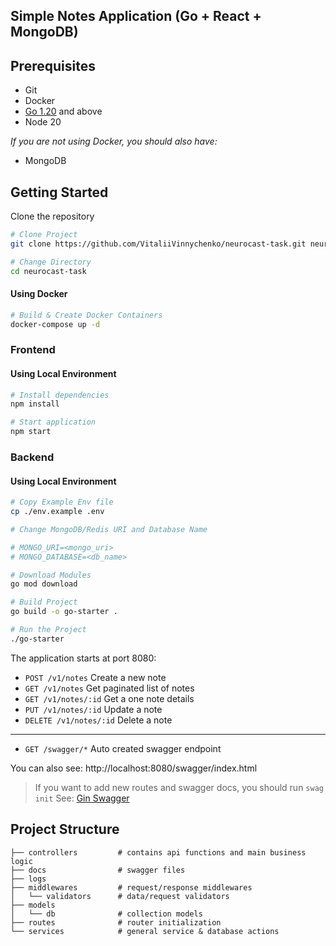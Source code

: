 Simple Notes Application (Go + React + MongoDB)
----------------------------------------------------

Prerequisites
-------------

- Git
- Docker
- [Go 1.20](https://go.dev/doc/install) and above
- Node 20

_If you are not using Docker, you should also have:_

- MongoDB

Getting Started
---------------
Clone the repository

```bash
# Clone Project
git clone https://github.com/VitaliiVinnychenko/neurocast-task.git neurocast-task

# Change Directory
cd neurocast-task
```

#### Using Docker

```bash
# Build & Create Docker Containers
docker-compose up -d
```

### Frontend

#### Using Local Environment

```bash
# Install dependencies
npm install

# Start application
npm start
```

### Backend

#### Using Local Environment

```bash
# Copy Example Env file
cp ./env.example .env

# Change MongoDB/Redis URI and Database Name

# MONGO_URI=<mongo_uri>
# MONGO_DATABASE=<db_name>

# Download Modules
go mod download

# Build Project
go build -o go-starter .

# Run the Project
./go-starter
```

The application starts at port 8080:

- `POST /v1/notes` Create a new note
- `GET /v1/notes` Get paginated list of notes
- `GET /v1/notes/:id` Get a one note details
- `PUT /v1/notes/:id` Update a note
- `DELETE /v1/notes/:id` Delete a note

---

- `GET /swagger/*` Auto created swagger endpoint

You can also see: http://localhost:8080/swagger/index.html

> If you want to add new routes and swagger docs, you should run ```swag init```
> See: [Gin Swagger](https://github.com/swaggo/gin-swagger)

Project Structure
-----------------

```
├── controllers         # contains api functions and main business logic
├── docs                # swagger files 
├── logs
├── middlewares         # request/response middlewares
│   └── validators      # data/request validators
├── models              
│   └── db              # collection models
├── routes              # router initialization
└── services            # general service & database actions
```
